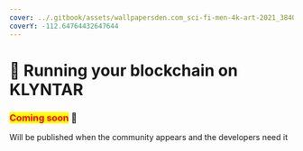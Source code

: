 ```yaml
---
cover: ../.gitbook/assets/wallpapersden.com_sci-fi-men-4k-art-2021_3840x2160.jpg
coverY: -112.64764432647644
---
```


# 🦾 Running your blockchain on KLYNTAR

### <mark style="color:red;">**Coming soon**</mark> 👻

Will be published when the community appears and the developers need it

